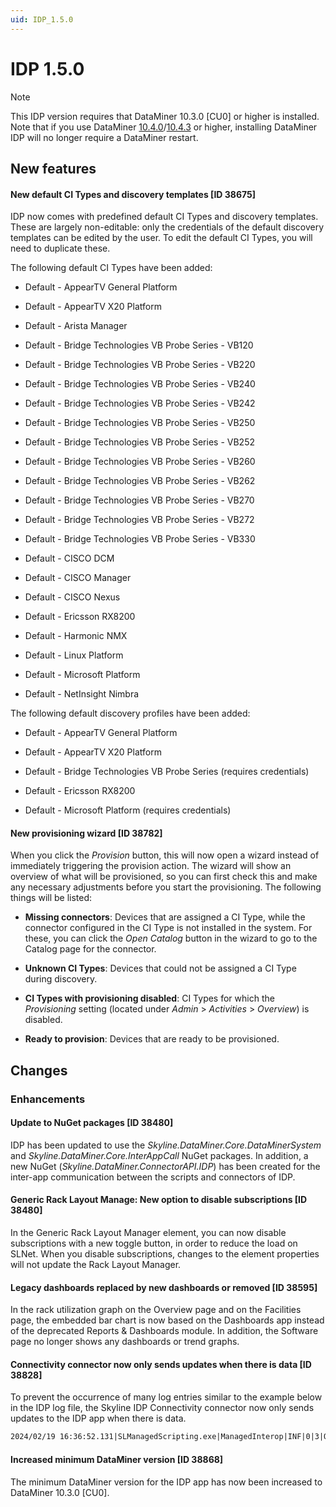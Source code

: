 ```yaml
---
uid: IDP_1.5.0
---
```


# IDP 1.5.0

> [!NOTE]
> This IDP version requires that DataMiner 10.3.0 [CU0] or higher is installed. Note that if you use DataMiner [10.4.0](xref:General_Main_Release_10.4.0_changes#dataminersolutionsdll-now-included-in-core-dataminer-software-id-38530)/[10.4.3](xref:General_Feature_Release_10.4.3#dataminersolutionsdll-now-included-in-core-dataminer-software-id-38530) or higher, installing DataMiner IDP will no longer require a DataMiner restart.

## New features

#### New default CI Types and discovery templates [ID 38675]

​IDP now comes with predefined default CI Types and discovery templates. These are largely non-editable: only the credentials of the default discovery templates can be edited by the user. To edit the default CI Types, you will need to duplicate these.

The following default CI Types have been added:

- Default - AppearTV General Platform

- Default - AppearTV X20 Platform

- Default - Arista Manager

- Default - Bridge Technologies VB Probe Series - VB120

- Default - Bridge Technologies VB Probe Series - VB220

- Default - Bridge Technologies VB Probe Series - VB240

- Default - Bridge Technologies VB Probe Series - VB242

- Default - Bridge Technologies VB Probe Series - VB250

- Default - Bridge Technologies VB Probe Series - VB252

- Default - Bridge Technologies VB Probe Series - VB260

- Default - Bridge Technologies VB Probe Series - VB262

- Default - Bridge Technologies VB Probe Series - VB270

- Default - Bridge Technologies VB Probe Series - VB272

- Default - Bridge Technologies VB Probe Series - VB330

- Default - CISCO DCM

- Default - CISCO Manager

- Default - CISCO Nexus

- Default - Ericsson RX8200

- Default - Harmonic NMX

- Default - Linux Platform

- Default - Microsoft Platform

- Default - NetInsight Nimbra

The following default discovery profiles have been added:

- Default - AppearTV General Platform

- Default - AppearTV X20 Platform

- Default - Bridge Technologies VB Probe Series (requires credentials)

- Default - Ericsson RX8200

- Default - Microsoft Platform (requires credentials)

#### New provisioning wizard [ID 38782]

When you click the *Provision* button, this will now open a wizard instead of immediately triggering the provision action. The wizard will show an overview of what will be provisioned, so you can first check this and make any necessary adjustments before you start the provisioning. The following things will be listed:

- **Missing connectors**: Devices that are assigned a CI Type, while the connector configured in the CI Type is not installed in the system. For these, you can click the *Open Catalog* button in the wizard to go to the Catalog page for the connector.

- **Unknown CI Types**: Devices that could not be assigned a CI Type during discovery.

- **CI Types with provisioning disabled**: CI Types for which the *Provisioning* setting (located under *Admin* > *Activities* > *Overview*) is disabled.

- **Ready to provision**: Devices that are ready to be provisioned.

## Changes

### Enhancements

#### Update to NuGet packages [ID 38480]

​IDP has been updated to use the *Skyline.DataMiner.Core.DataMinerSystem* and *Skyline.DataMiner.Core.InterAppCall* NuGet packages. In addition, a new NuGet (*Skyline.DataMiner.ConnectorAPI.IDP*) has been created for the inter-app communication between the scripts and connectors of IDP.

#### Generic Rack Layout Manage: New option to disable subscriptions [ID 38480]

In the Generic Rack Layout Manager element, you can now disable subscriptions with a new toggle button, in order to reduce the load on SLNet. When you disable subscriptions, changes to the element properties will not update the Rack Layout Manager.

#### Legacy dashboards replaced by new dashboards or removed [ID 38595]

In the rack utilization graph on the Overview page and on the Facilities page, the embedded bar chart is now based on the Dashboards app instead of the deprecated Reports & Dashboards module. In addition, the Software page no longer shows any dashboards or trend graphs.

#### Connectivity connector now only sends updates when there is data  [ID 38828]

To prevent the occurrence of many log entries similar to the example below in the IDP log file, the Skyline IDP Connectivity connector now only sends updates to the IDP app when there is data.

```txt
2024/02/19 16:36:52.131|SLManagedScripting.exe|ManagedInterop|INF|0|3|QA2098|Run|No elements available with connectivity enabled
```

#### Increased minimum DataMiner version [ID 38868]

The minimum DataMiner version for the IDP app has now been increased to DataMiner 10.3.0 [CU0].
